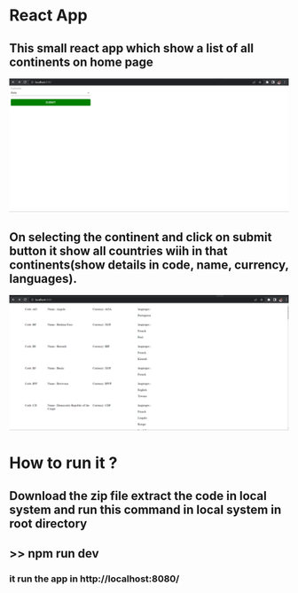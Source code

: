 # React App
## This small react app which show a list of all continents on home page

<img src="https://github.com/harshitachoudhary12/react_job_task/blob/main/react_app_pic_1.PNG" width="800"/>

## On selecting the continent and click on submit button it show all countries wiih in that continents(show details in code, name, currency, languages).

<img src="https://github.com/harshitachoudhary12/react_job_task/blob/main/react_app_pic_2.PNG" width="800"/>

# How to run it ?
## Download the zip file extract the code in local system and run this command in local system in root directory

## >> npm run dev

### it run the app in http://localhost:8080/
